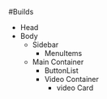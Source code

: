 #Builds 

- Head
- Body
   - Sidebar
     - MenuItems 
   - Main Container
      - ButtonList
      - Video Container
        - video Card